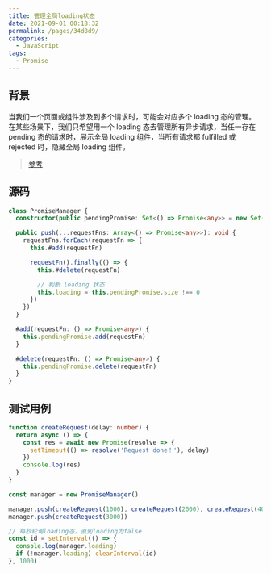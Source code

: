 ```yaml
---
title: 管理全局loading状态
date: 2021-09-01 00:18:32
permalink: /pages/34d8d9/
categories:
  - JavaScript
tags:
  - Promise
---
```


## 背景

当我们一个页面或组件涉及到多个请求时，可能会对应多个 loading 态的管理。在某些场景下，我们只希望用一个 loading 态去管理所有异步请求，当任一存在 pending 态的请求时，展示全局 loading 组件，当所有请求都 fulfilled 或 rejected 时，隐藏全局 loading 组件。

<!-- more -->

> [参考](https://juejin.cn/post/6993296099331014669#heading-12)

## 源码

```ts
class PromiseManager {
  constructor(public pendingPromise: Set<() => Promise<any>> = new Set(), public loading = false) {}

  public push(...requestFns: Array<() => Promise<any>>): void {
    requestFns.forEach(requestFn => {
      this.#add(requestFn)

      requestFn().finally(() => {
        this.#delete(requestFn)

        // 判断 loading 状态
        this.loading = this.pendingPromise.size !== 0
      })
    })
  }

  #add(requestFn: () => Promise<any>) {
    this.pendingPromise.add(requestFn)
  }

  #delete(requestFn: () => Promise<any>) {
    this.pendingPromise.delete(requestFn)
  }
}
```

## 测试用例

```ts
function createRequest(delay: number) {
  return async () => {
    const res = await new Promise(resolve => {
      setTimeout(() => resolve('Request done！'), delay)
    })
    console.log(res)
  }
}

const manager = new PromiseManager()

manager.push(createRequest(1000), createRequest(2000), createRequest(4000))
manager.push(createRequest(3000))

// 每秒轮询loading态，直到loading为false
const id = setInterval(() => {
  console.log(manager.loading)
  if (!manager.loading) clearInterval(id)
}, 1000)
```

